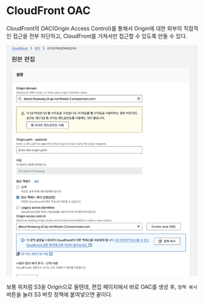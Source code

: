 # CloudFront OAC

CloudFront의 OAC(Origin Access Control)를 통해서 Origin에 대한 외부의 직접적인 접근을 전부 차단하고, CloudFront를 거쳐서만 접근할 수 있도록 만들 수 있다.

<img src="./origin-edit.png" alt="" width="500px" />

보통 위처럼 S3을 Origin으로 둘텐데, 편집 페이지에서 바로 OAC를 생성 후, `정책 복사` 버튼을 눌러 S3 버킷 정책에 붙여넣으면 끝이다.
